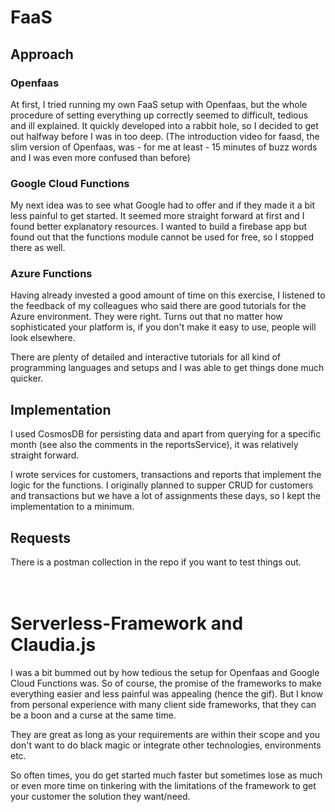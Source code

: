# FaaS

## Approach
### Openfaas
At first, I tried running my own FaaS setup with Openfaas, but the whole procedure of setting everything up correctly seemed to difficult, tedious and ill explained. It quickly developed into a rabbit hole, so I decided to get out halfway before I was in too deep. (The introduction video for faasd, the slim version of Openfaas, was - for me at least - 15 minutes of buzz words and I was even more confused than before)

### Google Cloud Functions
My next idea was to see what Google had to offer and if they made it a bit less painful to get started. It seemed more straight forward at first and I found better explanatory resources. I wanted to build a firebase app but found out that the functions module cannot be used for free, so I stopped there as well.

### Azure Functions
Having already invested a good amount of time on this exercise, I listened to the feedback of my colleagues who said there are good tutorials for the Azure environment. They were right. Turns out that no matter how sophisticated your platform is, if you don't make it easy to use, people will look elsewhere.

There are plenty of detailed and interactive tutorials for all kind of programming languages and setups and I was able to get things done much quicker.

## Implementation
I used CosmosDB for persisting data and apart from querying for a specific month (see also the comments in the reportsService), it was relatively straight forward.

I wrote services for customers, transactions and reports that implement the logic for the functions. I originally planned to supper CRUD for customers and transactions but we have a lot of assignments these days, so I kept the implementation to a minimum.

## Requests
There is a postman collection in the repo if you want to test things out.
</br>
</br>
</br>

# Serverless-Framework and Claudia.js
I was a bit bummed out by how tedious the setup for Openfaas and Google Cloud Functions was. So of course, the promise of the frameworks to make everything easier and less painful was appealing (hence the gif).
But I know from personal experience with many client side frameworks, that they can be a boon and a curse at the same time.

They are great as long as your requirements are within their scope and you don't want to do black magic or integrate other technologies, environments etc.

So often times, you do get started much faster but sometimes lose as much or even more time on tinkering with the limitations of the framework to get your customer the solution they want/need.